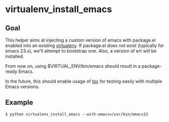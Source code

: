 virtualenv_install_emacs
========================

Goal
----

This helper aims at injecting a custom version of emacs with package.el enabled into an existing [virtualenv][virtualenv].
If package.el does not exist (typically for emacs 23.x), we'll attempt to bootstrap one. Also, a version of ert will be installed.

From now on, using $VIRTUAL_ENV/bin/emacs should result in a package-ready Emacs.

In the future, this should enable usage of [tox][tox] for testing easily with multiple Emacs versions.

Example
-------

    $ python virtualenv_install_emacs --with-emacs=/usr/bin/emacs23

[virtualenv]: http://www.virtualenv.org
[tox]: http://tox.testrun.org/

